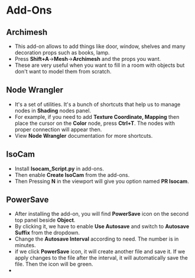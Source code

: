 # Add-Ons

## Archimesh
* This add-on allows to add things like door, window, shelves and many decoration props such as books, lamp.
* Press **Shift+A**->**Mesh**->**Archimesh** and the props you want.
* These are very useful when you want to fill in a room with objects but don't want to model them from scratch. 


## Node Wrangler
* It's a set of utilities. It's a bunch of shortcuts that help us to manage nodes in **Shading** nodes panel.
* For example, if you need to add **Texture Coordinate, Mapping** then place the cursor on the **Color** node, press **Ctrl+T**. The nodes with proper connection will appear then.
* View **Node Wrangler** documentation for more shortcuts.


## IsoCam 
* Install **Isocam_Script.py** in add-ons.
* Then enable **Create IsoCam** from the add-ons.
* Then Pressing **N** in the viewport will give you option named **PR Isocam**.

## PowerSave
* After installing the add-on, you will find **PowerSave** icon on the second top panel beside **Object**.
* By clicking it, we have to enable **Use Autosave** and switch to **Autosave Suffix** from the dropdown.
* Change the **Autosave Interval** according to need. The number is in minutes.
* if we click **PowerSave** icon, it will create another file and save it. If we apply changes to the file after the interval, it will automatically save the file. Then the icon will be green.
*   



